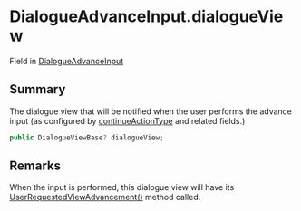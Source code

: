 # DialogueAdvanceInput.dialogueView

Field in [DialogueAdvanceInput](/docs/api/csharp/yarn.unity.legacy.dialogueadvanceinput.md)

## Summary


The dialogue view that will be notified when the user performs the
advance input (as configured by  <a href="yarn.unity.legacy.dialogueadvanceinput.continueactiontype-2.md">continueActionType</a>  and
related fields.)


```csharp
public DialogueViewBase? dialogueView;
```

## Remarks


When the input is performed, this dialogue view will have its  <a href="yarn.unity.legacy.dialogueviewbase.userrequestedviewadvancement.md">UserRequestedViewAdvancement()</a>  method
called.



